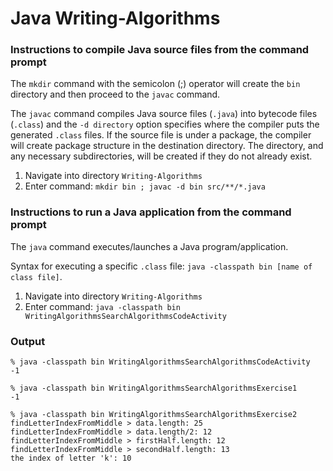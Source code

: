 # Java Writing-Algorithms


### Instructions to compile Java source files from the command prompt

The `mkdir` command with the semicolon (;) operator will create the `bin` directory and then proceed to the `javac` command.

The `javac` command compiles Java source files (`.java`) into bytecode files (`.class`) and the `-d directory` option specifies where the compiler puts the generated `.class` files. If the source file is under a package, the compiler will create package structure in the destination directory. The directory, and any necessary subdirectories, will be created if they do not already exist.

1. Navigate into directory `Writing-Algorithms`
2. Enter command: `mkdir bin ; javac -d bin src/**/*.java`


### Instructions to run a Java application from the command prompt

The `java` command executes/launches a Java program/application.

Syntax for executing a specific `.class` file: `java -classpath bin [name of class file]`.

1. Navigate into directory `Writing-Algorithms`
2. Enter command: `java -classpath bin WritingAlgorithmsSearchAlgorithmsCodeActivity`


### Output

```
% java -classpath bin WritingAlgorithmsSearchAlgorithmsCodeActivity
-1
```
```
% java -classpath bin WritingAlgorithmsSearchAlgorithmsExercise1
-1
```
```
% java -classpath bin WritingAlgorithmsSearchAlgorithmsExercise2
findLetterIndexFromMiddle > data.length: 25
findLetterIndexFromMiddle > data.length/2: 12
findLetterIndexFromMiddle > firstHalf.length: 12
findLetterIndexFromMiddle > secondHalf.length: 13
the index of letter 'k': 10
```
```

```
